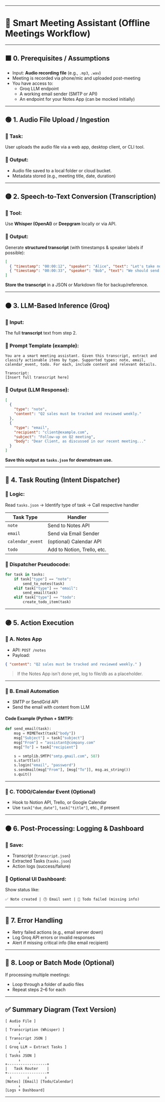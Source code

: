 

---

# 🧠 Smart Meeting Assistant (Offline Meetings Workflow)

---

## 🟩 0. Prerequisites / Assumptions

- Input: **Audio recording file** (e.g., `.mp3`, `.wav`)
- Meeting is recorded via phone/mic and uploaded post-meeting
- You have access to:
  - Groq LLM endpoint
  - A working email sender (SMTP or API)
  - An endpoint for your Notes App (can be mocked initially)

---

## 🟢 1. Audio File Upload / Ingestion

### 🔹 Task:
User uploads the audio file via a web app, desktop client, or CLI tool.

### 🔹 Output:
- Audio file saved to a local folder or cloud bucket.
- Metadata stored (e.g., meeting title, date, duration)

---

## 🟡 2. Speech-to-Text Conversion (Transcription)

### 🔹 Tool:
Use **Whisper (OpenAI)** or **Deepgram** locally or via API.

### 🔹 Output:
Generate **structured transcript** (with timestamps & speaker labels if possible):

```json
[
  { "timestamp": "00:00:12", "speaker": "Alice", "text": "Let's take note of the Q2 sales." },
  { "timestamp": "00:00:33", "speaker": "Bob", "text": "We should send a follow-up email to the client." }
]
```

**Store the transcript** in a JSON or Markdown file for backup/reference.

---

## 🟠 3. LLM-Based Inference (Groq)

### 🔹 Input:
The full **transcript** text from step 2.

### 🔹 Prompt Template (example):
```text
You are a smart meeting assistant. Given this transcript, extract and classify actionable items by type. Supported types: note, email, calendar_event, todo. For each, include content and relevant details.

Transcript:
[Insert full transcript here]
```

### 🔹 Output (LLM Response):
```json
[
  {
    "type": "note",
    "content": "Q2 sales must be tracked and reviewed weekly."
  },
  {
    "type": "email",
    "recipient": "client@example.com",
    "subject": "Follow-up on Q2 meeting",
    "body": "Dear Client, as discussed in our recent meeting..."
  }
]
```

**Save this output as `tasks.json` for downstream use.**

---

## 🔵 4. Task Routing (Intent Dispatcher)

### 🔹 Logic:
Read `tasks.json` → Identify type of task → Call respective handler

| Task Type       | Handler                    |
|------------------|-----------------------------|
| `note`          | Send to Notes API           |
| `email`         | Send via Email Sender       |
| `calendar_event`| (optional) Calendar API     |
| `todo`          | Add to Notion, Trello, etc. |

### 🔹 Dispatcher Pseudocode:
```python
for task in tasks:
    if task["type"] == "note":
        send_to_notes(task)
    elif task["type"] == "email":
        send_email(task)
    elif task["type"] == "todo":
        create_todo_item(task)
```

---

## 🟣 5. Action Execution

### 🔸 A. Notes App

- API: `POST /notes`
- Payload:
```json
{ "content": "Q2 sales must be tracked and reviewed weekly." }
```

> If the Notes App isn't done yet, log to file/db as a placeholder.

---

### 🔸 B. Email Automation

- SMTP or SendGrid API
- Send the email with content from LLM

#### Code Example (Python + SMTP):
```python
def send_email(task):
    msg = MIMEText(task["body"])
    msg["Subject"] = task["subject"]
    msg["From"] = "assistant@company.com"
    msg["To"] = task["recipient"]

    s = smtplib.SMTP("smtp.gmail.com", 587)
    s.starttls()
    s.login("email", "password")
    s.sendmail(msg["From"], [msg["To"]], msg.as_string())
    s.quit()
```

---

### 🔸 C. TODO/Calendar Event (Optional)

- Hook to Notion API, Trello, or Google Calendar
- Use `task["due_date"]`, `task["title"]`, etc., if present

---

## 🟤 6. Post-Processing: Logging & Dashboard

### 🔹 Save:
- Transcript (`transcript.json`)
- Extracted Tasks (`tasks.json`)
- Action logs (success/failure)

### 🔹 Optional UI Dashboard:
Show status like:
```
✅ Note created | 🕒 Email sent | 🛑 Todo failed (missing info)
```

---

## 🔘 7. Error Handling

- Retry failed actions (e.g., email server down)
- Log Groq API errors or invalid responses
- Alert if missing critical info (like email recipient)

---

## 🔁 8. Loop or Batch Mode (Optional)

If processing multiple meetings:
- Loop through a folder of audio files
- Repeat steps 2–6 for each

---

## ✅ Summary Diagram (Text Version)

```
[ Audio File ]
      ↓
[ Transcription (Whisper) ]
      ↓
[ Transcript JSON ]
      ↓
[ Groq LLM → Extract Tasks ]
      ↓
[ Tasks JSON ]
      ↓
+------------------+
|   Task Router    |
+------------------+
  ↓       ↓       ↓
[Notes] [Email] [Todo/Calendar]
      ↓
[Logs + Dashboard]
```

---

